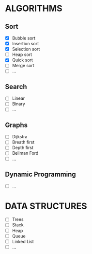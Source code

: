 # ALGORITHMS
## Sort
- [x] Bubble sort
- [x] Insertion sort
- [x] Selection sort
- [ ] Heap sort
- [x] Quick sort
- [ ] Merge sort
- [ ] ...

## Search
- [ ] Linear
- [ ] Binary
- [ ] ...

## Graphs
- [ ] Dijkstra
- [ ] Breath first
- [ ] Depth first
- [ ] Bellman Ford
- [ ] ...

## Dynamic Programming
- [ ] ...

# DATA STRUCTURES
- [ ] Trees
- [ ] Stack
- [ ] Heap
- [ ] Queue
- [ ] Linked List
- [ ] ...